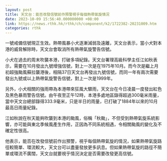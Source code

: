 ```yaml
---
layout: post
title: 天文台：能否改發信號前作預警視乎每個熱帶氣旋情況
date: 2023-10-09 15:56:40.000000000 +08:00
link: https://news.rthk.hk/rthk/ch/component/k2/1722382-20231009.htm
categories: rthk
---
```


一號戒備信號現正生效。熱帶風暴小犬逐漸減弱及遠離，天文台表示，當小犬對本港的威脅解除時，天文台會取消所有熱帶氣旋警告信號。 

小犬在過去的周末吹襲本港，打破多項紀錄。天文台署理高級科學主任江如秋表示，需要在10月發出九號增強信號，對上一次是在1975年10月。而今次是繼上月初超強颱風蘇拉襲港後，相隔37日天文台再發出九號信號，而同一年有兩次需要發出九號或以上熱帶氣旋警告信號，對上一次是1999年。

另外，小犬相關的強雨帶為本港帶來狂風大驟雨，天文台在今日凌晨一度發出紅色及黑色暴雨警告信號。由午夜至正午12時，本港多處地區錄得超過300毫米雨量，當中天文台總部錄得333.9毫米，只是半日的雨量，已打破了1884年以來的10月最高日雨量紀錄。

江如秋說在秋天能夠吹襲到本港的颱風，俗稱「秋颱」，不但受到熱帶氣旋系統影響，亦可能與東北季候風產生作用，正因為不同系統相遇，令相關颱風的變化及不確定性很高。

他表示，能否在改發信號前作出預警，視乎每個熱帶氣旋的情況，如果熱帶氣旋路徑較簡單、環流較大，天文台可以盡量發放更多訊息。但如果熱帶氣旋的路徑不簡單或環流不廣闊，天文台就要視乎情況決定是否需要改發更高信號。
